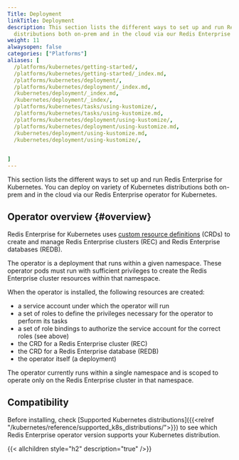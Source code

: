 ```yaml
---
Title: Deployment
linkTitle: Deployment
description: This section lists the different ways to set up and run Redis Enterprise for Kubernetes. You can deploy on variety of Kubernetes   
  distributions both on-prem and in the cloud via our Redis Enterprise operator for Kubernetes.
weight: 11
alwaysopen: false
categories: ["Platforms"]
aliases: [
  /platforms/kubernetes/getting-started/,
  /platforms/kubernetes/getting-started/_index.md,
  /platforms/kubernetes/deployment/,
  /platforms/kubernetes/deployment/_index.md,
  /kubernetes/deployment/_index.md,
  /kubernetes/deployment/_index/,
  /platforms/kubernetes/tasks/using-kustomize/, 
  /platforms/kubernetes/tasks/using-kustomize.md,
  /platforms/kubernetes/deployment/using-kustomize/, 
  /platforms/kubernetes/deployment/using-kustomize.md,
  /kubernetes/deployment/using-kustomize.md,
  /kubernetes/deployment/using-kustomize/,
  

]
---
```


This section lists the different ways to set up and run Redis Enterprise for Kubernetes. You can deploy on variety of Kubernetes distributions both on-prem and in the cloud via our Redis Enterprise operator for Kubernetes.

## Operator overview {#overview}

Redis Enterprise for Kubernetes uses [custom resource definitions](https://kubernetes.io/docs/concepts/extend-kubernetes/api-extension/custom-resources/#customresourcedefinitions) (CRDs) to create and manage Redis Enterprise clusters (REC) and Redis Enterprise databases (REDB).

The operator is a deployment that runs within a given namespace. These operator pods must run with sufficient privileges to create the Redis Enterprise cluster resources within that namespace.

When the operator is installed, the following resources are created:

* a service account under which the operator will run
* a set of roles to define the privileges necessary for the operator to perform its tasks
* a set of role bindings to authorize the service account for the correct roles (see above)
* the CRD for a Redis Enterprise cluster (REC)
* the CRD for a Redis Enterprise database (REDB)
* the operator itself (a deployment)

The operator currently runs within a single namespace and is scoped to operate only on the Redis Enterprise cluster in that namespace.

## Compatibility

Before installing, check [Supported Kubernetes distributions]({{<relref "/kubernetes/reference/supported_k8s_distributions/">}}) to see which Redis Enterprise operator version supports your Kubernetes distribution.

{{< allchildren style="h2" description="true" />}}
